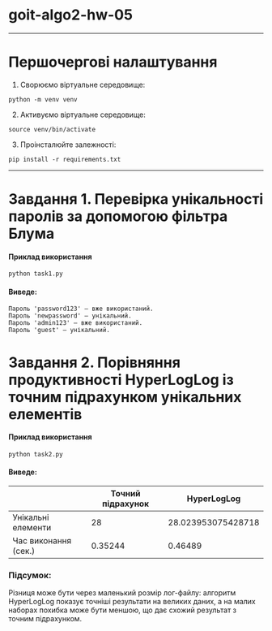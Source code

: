 # goit-algo2-hw-05

----

# Першочергові налаштування
1. Сворюємо віртуальне середовище:
```
python -m venv venv
```
2. Активуємо віртуальне середовище:
```
source venv/bin/activate
```
3. Проінсталюйте залежності:
```
pip install -r requirements.txt 
```

----

# Завдання 1. Перевірка унікальності паролів за допомогою фільтра Блума

#### Приклад використання
```
python task1.py
```

#### Виведе:
```
Пароль 'password123' — вже використаний.
Пароль 'newpassword' — унікальний.
Пароль 'admin123' — вже використаний.
Пароль 'guest' — унікальний.
```

# Завдання 2. Порівняння продуктивності HyperLogLog із точним підрахунком унікальних елементів

#### Приклад використання
```
python task2.py
```

#### Виведе:
|                          | Точний підрахунок | HyperLogLog |
|--------------------------|-------------------|-------------|
| Унікальні елементи       | 28          | 28.023953075428718     |
| Час виконання (сек.)     | 0.35244           | 0.46489     |

### Підсумок:
Різниця може бути через маленький розмір лог-файлу: алгоритм HyperLogLog показує точніші результати на великих даних, а на малих наборах похибка може бути меншою, що дає схожий результат з точним підрахунком.